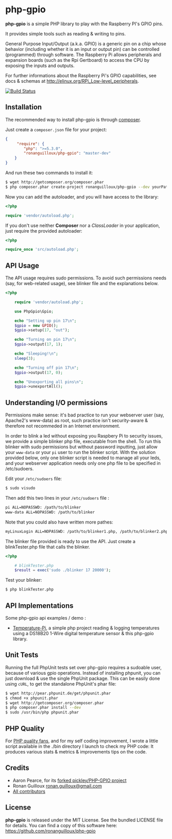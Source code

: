 php-gpio
========


**php-gpio** is a simple PHP library to play with the Raspberry PI's GPIO pins.

It provides simple tools such as reading & writing to pins.

General Purpose Input/Output (a.k.a. GPIO) is a generic pin on a chip whose behavior
(including whether it is an input or output pin) can be controlled (programmed) through software.
The Raspberry Pi allows peripherals and expansion boards (such as the Rpi Gertboard)
to access the CPU by exposing the inputs and outputs.

For further informations about the Raspberry Pi's GPIO capabilities, see docs & schemas at http://elinux.org/RPi_Low-level_peripherals.

[![Build Status](https://secure.travis-ci.org/ronanguilloux/php-gpio.png?branch=master)](http://travis-ci.org/ronanguilloux/php-gpio)


Installation
------------

The recommended way to install php-gpio is through [composer](http://getcomposer.org).

Just create a `composer.json` file for your project:

``` json
{
     "require": {
        "php": ">=5.3.0",
        "ronanguilloux/php-gpio": "master-dev"
    }
}
```

And run these two commands to install it:

``` bash
$ wget http://getcomposer.org/composer.phar
$ php composer.phar create-project ronanguilloux/php-gpio --dev yourPath 
```

Now you can add the autoloader, and you will have access to the library:

``` php
<?php

require 'vendor/autoload.php';
```

If you don't use neither **Composer** nor a _ClassLoader_ in your application, just require the provided autoloader:

``` php
<?php

require_once 'src/autoload.php';
```


API Usage
---------

The API usage requires sudo permissions.
To avoid such permissions needs (say, for web-related usage), see blinker file and the explanations below.

``` php
<?php

    require 'vendor/autoload.php';

    use PhpGpio\Gpio;

    echo "Setting up pin 17\n";
    $gpio = new GPIO();
    $gpio->setup(17, "out");

    echo "Turning on pin 17\n";
    $gpio->output(17, 1);

    echo "Sleeping!\n";
    sleep(3);

    echo "Turning off pin 17\n";
    $gpio->output(17, 0);

    echo "Unexporting all pins\n";
    $gpio->unexportAll();
```


Understanding I/O permissions
-----------------------------

Permissions make sense: it's bad practice to run your webserver user (say, Apache2's www-data) as root, 
such practice isn't security-aware & therefore not recommeded in an Internet environment.

In order to blink a led without exposing you Raspbery Pi to security issues,
we provide a simple blinker php file, executable from the shell.
To run this blinker with sudo permissions but without password inputting,
just allow your `www-data` or your `pi` user to run the blinker script.
With the solution provided below, only one blinker script is needed to manage all your leds,
and your webserver application needs only one php file to be specified in /etc/sudoers.

Edit your `/etc/sudoers` file:

``` bash
$ sudo visudo
```

Then add this two lines in your `/etc/sudoers` file :

``` bash
pi ALL=NOPASSWD: /path/to/blinker
www-data ALL=NOPASSWD: /path/to/blinker
```

Note that you could also have written more pathes:

``` bash
myLinuxLogin ALL=NOPASSWD: /path/to/blinker1.php, /path/to/blinker2.php, /path/to/blinker3.php
```

The blinker file provided is ready to use the API. Just create a blinkTester.php file that calls the blinker.

``` php
<?php

    # blinkTester.php
    $result = exec('sudo ./blinker 17 20000');
```

Test your blinker:

``` bash
$ php blinkTester.php
```


API Implementations
-------------------

Some php-gpio api examples / demo :

* [Temperature-Pi](https://github.com/ronanguilloux/temperature-pi), a simple php project reading & logging temperatures using a DS18B20 1-Wire digital temperature sensor & this php-gpio library.


Unit Tests
----------

Running the full PhpUnit tests set over php-gpio requires a sudoable user, because of various gpio operations.
Instead of installing phpunit, you can just download & use the single PhpUnit package.
This can be easily done using `cURL`, to get the standalone PhpUnit's phar file:

``` bash
$ wget http://pear.phpunit.de/get/phpunit.phar
$ chmod +x phpunit.phar
$ wget http://getcomposer.org/composer.phar
$ php composer.phar install --dev
$ sudo /usr/bin/php phpunit.phar
```


PHP Quality
-----------

For [PHP quality fans](http://phpqatools.org), and for my self coding improvement, I wrote a little script available in the ./bin directory I launch to check my PHP code: It produces various stats & metrics & improvements tips on the code.


Credits
-------

* Aaron Pearce, for its [forked pickley/PHP-GPIO project](https://github.com/pickley/PHP-GPIO)
* Ronan Guilloux <ronan.guilloux@gmail.com>
* [All contributors](https://github.com/ronanguilloux/php-gpio/contributors)


License
-------

**php-gpio** is released under the MIT License. See the bundled LICENSE file for details.
You can find a copy of this software here: https://github.com/ronanguilloux/php-gpio

